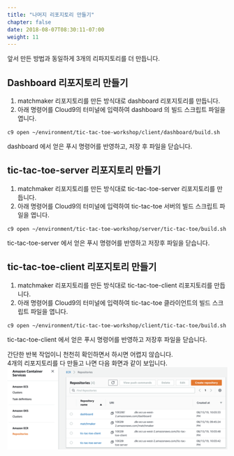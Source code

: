 ```yaml
---
title: "나머지 리포지토리 만들기"
chapter: false
date: 2018-08-07T08:30:11-07:00
weight: 11
---
```


앞서 만든 방법과 동일하게 3개의 리파지토리를 더 만듭니다.

## Dashboard 리포지토리 만들기

1. matchmaker 리포지토리를 만든 방식대로 dashboard 리포지토리를 만듭니다.
1. 아래 명령어를 Cloud9의 터미널에 입력하여 dashboard 의 빌드 스크립트 파일을 엽니다.

```
c9 open ~/environment/tic-tac-toe-workshop/client/dashboard/build.sh
```
dashboard 에서 얻은 푸시 명령어를 반영하고, 저장 후 파일을 닫습니다.


## tic-tac-toe-server 리포지토리 만들기

1. matchmaker 리포지토리를 만든 방식대로 tic-tac-toe-server 리포지토리를 만듭니다.
1. 아래 명령어를 Cloud9의 터미널에 입력하여 tic-tac-toe 서버의 빌드 스크립트 파일을 엽니다.

```
c9 open ~/environment/tic-tac-toe-workshop/server/tic-tac-toe/build.sh
```
tic-tac-toe-server 에서 얻은 푸시 명령어를 반영하고 저장후 파일을 닫습니다.


## tic-tac-toe-client 리포지토리 만들기

1. matchmaker 리포지토리를 만든 방식대로 tic-tac-toe-client 리포지토리를 만듭니다.
1. 아래 명령어를 Cloud9의 터미널에 입력하여 tic-tac-toe 클라이언트의 빌드 스크립트 파일을 엽니다.

```
c9 open ~/environment/tic-tac-toe-workshop/client/tic-tac-toe/build.sh
```
tic-tac-toe-client 에서 얻은 푸시 명령어를 반영하고 저장후 파일을 닫습니다.


간단한 반복 작업이니 천천히 확인하면서 하시면 어렵지 않습니다.<br>
4개의 리포지토리를 다 만들고 나면 다음 화면과 같이 보입니다.
![Example Service](/images/tic-tac-toe/ecr-4.png)